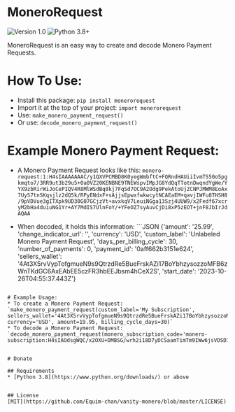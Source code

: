 # MoneroRequest
![Version 1.0](https://img.shields.io/badge/Version-1.0.0-orange.svg)
![Python 3.8+](https://img.shields.io/badge/Python-3.8+-3776ab.svg)

MoneroRequest is an easy way to create and decode Monero Payment Requests.


# How To Use:
* Install this package: `pip install monerorequest`
* Import it at the top of your project: `import monerorequest`
* Use: `make_monero_payment_request()`
* Or use: `decode_monero_payment_request()`

# Example Monero Payment Request:
* A Monero Payment Request looks like this: `monero-request:1:H4sIAAAAAAAC/y1QXVPCMBD8K0yegWmbftC+FQRndHAUiiIvmTS50o5pgkmqto7/3RR9ut3b29u5+0a0VZ20KENBNE9TNEWspvIMpJG8YdQqTTotnDwqndYgWe/YYX9zbRirWiJoCePIQV4R8MlWSdBq8kj7FqSd7OC9A2Odg9PekAtoUjZCNPJMWM8EoAx7UyS7tnSKqsjlz2dQ5k/RPyENdxF+sAjjsEpwxfwkwcytNCAEaEM+qavjIWFu8THSH8/9pVDVue3gITXpk9UD30G07GCjzVt+avxkqV7LeuiNGga13Szj4UUW9/x2Fedf67xcryM2bHa4duiuNG1Yr+AY7MdIS7UlnFoY/+YFeOZ7syAuvCjDi8xP5zEOT+jnF8JbIrJdAQAA`

* When decoded, it holds this information: ```JSON
{'amount': '25.99', 'change_indicator_url': '', 'currency': 'USD', 'custom_label': 'Unlabeled Monero Payment Request', 'days_per_billing_cycle': 30, 'number_of_payments': 0, 'payment_id': '0aff662b3151e624', 'sellers_wallet': '4At3X5rvVypTofgmueN9s9QtrzdRe5BueFrskAZi17BoYbhzysozzoMFB6zWnTKdGC6AxEAbEE5czFR3hbEEJbsm4hCeX2S', 'start_date': '2023-10-26T04:55:37.443Z'}
```

# Example Usage:
* To create a Monero Payment Request: `make_monero_payment_request(custom_label='My Subscription', sellers_wallet='4At3X5rvVypTofgmueN9s9QtrzdRe5BueFrskAZi17BoYbhzysozzoMFB6zWnTKdGC6AxEAbEE5czFR3hbEEJbsm4hCeX2S', currency='USD', amount=19.95, billing_cycle_days=30)`
* To decode a Monero Payment Request: `decode_monero_payment_request(monero_subscription_code='monero-subscription:H4sIAOdsgWQC/x2OXU+DMBSG/wrh2i18D7yDCSaamTimTm9IWw6jsVDSD7U1/nfpLk7OyXue5Hl/faKl4lPHEAbm33r+QWy9VmM3kgi6KMpn/8bzJTAGQnbfaN3KkUmp4nMqvl7NcuLDZdLwVMjiWQnbHyGtNDRCfpYfNNxV/B2P1khuLT80VWbf5tNjf7/Pyp+6xHWdEtsc43G9HrCcknEP56h1UqKFgJkYp3tp71yEJq5n5w+LbZGuwYLMBLPqaH8tFSZDmO+iPAUYUE+u1RUSquuRAkdEQRRvgmwT5O6HKWN0vnTEEAYrY+TKxMHfP4UYQxEZAQAA')`


# Donate

## Requirements
* [Python 3.8](https://www.python.org/downloads/) or above


## License
[MIT](https://github.com/Equim-chan/vanity-monero/blob/master/LICENSE)
